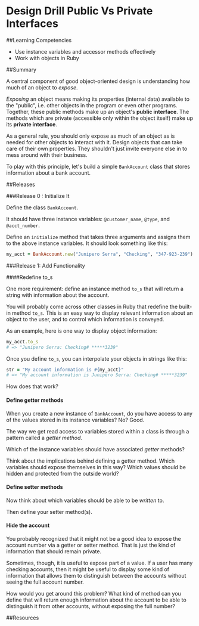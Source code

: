 # Design Drill Public Vs Private Interfaces 
 
##Learning Competencies 

* Use instance variables and accessor methods effectively
* Work with objects in Ruby

##Summary 

 A central component of good object-oriented design is understanding how much of an object to *expose*.

*Exposing* an object means making its properties (internal data) available to the "public", i.e. other objects in the program or even other programs. Together, these public methods make up an object's **public interface**. The methods which are private (accessible only within the object itself) make up its **private interface**.

As a general rule, you should only expose as much of an object as is needed for other objects to interact with it. Design objects that can take care of their own properties. They shouldn't just invite everyone else in to mess around with their business.

To play with this principle, let's build a simple `BankAccount` class that stores information about a bank account.

##Releases

###Release 0 : Initialize It

Define the class `BankAccount`.

It should have three instance variables: `@customer_name`, `@type`, and `@acct_number`.

Define an `initialize` method that takes three arguments and assigns them to the above instance variables.  It should look something like this:

```ruby
my_acct = BankAccount.new("Junipero Serra", "Checking", "347-923-239")
```

###Release 1: Add Functionality

####Redefine to_s

One more requirement: define an instance method `to_s` that will return a string with information about the account.

You will probably come across other classes in Ruby that redefine the built-in method `to_s`.  This is an easy way to display relevant information about an object to the user, and to control which information is conveyed.

As an example, here is one way to display object information:

```ruby
my_acct.to_s
# => "Junipero Serra: Checking# *****3239"
```

Once you define `to_s`, you can interpolate your objects in strings like this:

```ruby
str = "My account information is #{my_acct}"
# => "My account information is Junipero Serra: Checking# *****3239"
```

How does that work?

#### Define getter methods

When you create a new instance of `BankAccount`, do you have access to any of the values stored in its instance variables?  No?  Good.

The way we get read access to variables stored within a class is through a pattern called a *getter method*.

Which of the instance variables should have associated *getter* methods?

Think about the implications behind defining a getter method.  Which variables should expose themselves in this way?  Which values should be hidden and protected from the outside world?

#### Define setter methods

Now think about which variables should be able to be *written* to.

Then define your setter method(s).

#### Hide the account

You probably recognized that it might not be a good idea to expose the account number via a getter or setter method.  That is just the kind of information that should remain private.

Sometimes, though, it is useful to expose part of a value.  If a user has many checking accounts, then it might be useful to display some kind of information that allows them to distinguish between the accounts without seeing the full account number.

How would you get around this problem?  What kind of method can you define that will return enough information about the account to be able to distinguish it from other accounts, without exposing the full number? 


<!-- ##Optimize Your Learning  -->

##Resources